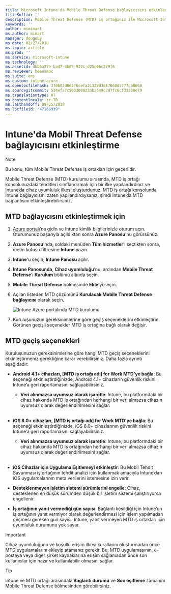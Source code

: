 ```yaml
---
title: Microsoft Intune'da Mobile Threat Defense bağlayıcısını etkinleştirme
titleSuffix: ''
description: Mobile Threat Defense (MTD) iş ortağınız ile Microsoft Intune arasında bağlayıcıyı etkinleştirin.
keywords: ''
author: msmimart
ms.author: mimart
manager: dougeby
ms.date: 02/27/2018
ms.topic: article
ms.prod: ''
ms.service: microsoft-intune
ms.technology: ''
ms.assetid: dbb6a37e-ba47-4b69-922c-d25e66c279f6
ms.reviewer: heenamac
ms.suite: ems
ms.custom: intune-azure
ms.openlocfilehash: 370b02d06276cefa21339d3617068d5777cb8668
ms.sourcegitcommit: 534efa7c5033098233b2549c2d7fc6cf33330e79
ms.translationtype: HT
ms.contentlocale: tr-TR
ms.lasthandoff: 09/25/2018
ms.locfileid: "47168939"
---
```

# <a name="enable-the-mobile-threat-defense-connector-in-intune"></a>Intune'da Mobil Threat Defense bağlayıcısını etkinleştirme

> [!NOTE] 
> Bu konu, tüm Mobile Threat Defense iş ortakları için geçerlidir.

Mobile Threat Defense (MTD) kurulumu sırasında, MTD iş ortağı konsolunuzdaki tehditleri sınıflandırmak için bir ilke yapılandırdınız ve Intune’da cihaz uyumluluk ilkesi oluşturdunuz. MTD iş ortağı konsolunda Intune bağlayıcısını zaten yapılandırdıysanız, şimdi Intune’da MTD bağlantısını etkinleştirebilirsiniz.

## <a name="to-enable-the-mtd-connector"></a>MTD bağlayıcısını etkinleştirmek için

1. [Azure portalı](https://portal.azure.com)’na gidin ve Intune kimlik bilgilerinizle oturum açın. Oturumunuz başarıyla açıldıktan sonra **Azure Panosu**'nu görürsünüz.

2. **Azure Panosu**'nda, soldaki menüden **Tüm hizmetler**’i seçtikten sonra, metin kutusu filtresine **Intune** yazın.

3. **Intune**'u seçin; **Intune Panosu** açılır.

4. **Intune Panosunda**, **Cihaz uyumluluğu**’nu, ardından **Mobile Threat Defense**’i **Kurulum** bölümü altında seçin.

5. **Mobile Threat Defense** bölmesinde **Ekle**’yi seçin.

6. Açılan listeden MTD çözümünü **Kurulacak Mobile Threat Defense bağlayıcısı** olarak seçin.

    ![Intune Azure portalında MTD kurulumu](./media/enable-mtd-connector-1.png)

7. Kuruluşunuzun gereksinimlerine göre geçiş seçeneklerini etkinleştirin. Görünen geçişli seçenekler MTD iş ortağına bağlı olarak değişir.

## <a name="mtd-toggle-options"></a>MTD geçiş seçenekleri

Kuruluşunuzun gereksinimlerine göre hangi MTD geçiş seçeneklerini etkinleştirmeniz gerektiğine karar verebilirsiniz. Daha fazla ayrıntı aşağıdadır:

- **Android 4.1+ cihazları, [MTD iş ortağı adı] for Work MTD'ye bağla**: Bu seçeneği etkinleştirdiğinizde, Android 4.1+ cihazların güvenlik riskini Intune’a geri raporlamasını sağlayabilirsiniz.
    - **Veri alınmazsa uyumsuz olarak işaretle**: Intune, bu platformdaki bir cihaz hakkında MTD iş ortağından herhangi bir veri almazsa cihazın uyumsuz olarak değerlendirilmesini sağlar.
<br></br>
- **iOS 8.0+ cihazları, [MTD iş ortağı adı] for Work MTD'ye bağla**: Bu seçeneği etkinleştirdiğinizde, iOS 8.0+ cihazlarının güvenlik riskini Intune’a geri raporlamasını sağlayabilirsiniz.
    - **Veri alınmazsa uyumsuz olarak işaretle**: Intune, bu platformdaki bir cihaz hakkında MTD iş ortağından herhangi bir veri almazsa cihazın uyumsuz olarak değerlendirilmesini sağlar.
<br></br>
- **iOS Cihazlar için Uygulama Eşitlemeyi etkinleştir**: Bu Mobil Tehdit Savunması iş ortağının tehdit analizi için kullanmak amacıyla Intune’dan iOS uygulamalarının meta verilerini istemesine izin verir.

- **Desteklenmeyen işletim sistemi sürümlerini engelle**: Cihaz, desteklenen en düşük sürümden düşük bir işletim sistemi çalıştırıyorsa engellenir.

- **İş ortağının yanıt vermediği gün sayısı**: Bağlantı kesildiği için Intune’un iş ortağının yanıt vermiyor olarak değerlendirmesi için işlem yapılmadan geçmesi gereken gün sayısı. Intune, yanıt vermeyen MTD iş ortakları için uyumluluk durumunu yok sayar.

> [!IMPORTANT] 
> Cihaz uyumluluğunu ve koşullu erişim ilkesi kurallarını oluşturmadan önce MTD uygulamalarını ekleyip atamanız gerekir. Bu, MTD uygulamasının, e-postaya veya diğer şirket kaynaklarına erişim sağlamadan önce son kullanıcılar için hazır ve kullanılabilir olmasını sağlar.

> [!TIP]
> Intune ve MTD ortağı arasındaki **Bağlantı durumu** ve **Son eşitleme** zamanını Mobile Threat Defense bölmesinden görebilirsiniz.
